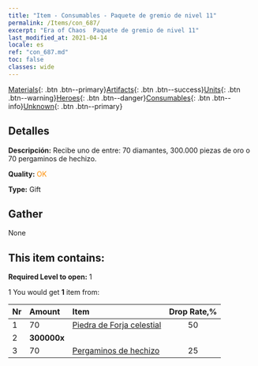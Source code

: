 ```yaml
---
title: "Item - Consumables - Paquete de gremio de nivel 11"
permalink: /Items/con_687/
excerpt: "Era of Chaos  Paquete de gremio de nivel 11"
last_modified_at: 2021-04-14
locale: es
ref: "con_687.md"
toc: false
classes: wide
---
```

 [Materials](/es/Items/){: .btn .btn--primary}[Artifacts](/es/Items/Artifacts/){: .btn .btn--success}[Units](/es/Items/Units/){: .btn .btn--warning}[Heroes](/es/Items/Heroes/){: .btn .btn--danger}[Consumables](/es/Items/Consumables/){: .btn .btn--info}[Unknown](/es/Items/Unknown/){: .btn .btn--primary}

## Detalles
 **Descripción:** Recibe uno de entre: 70 diamantes, 300.000 piezas de oro o 70 pergaminos de hechizo.

 **Quality:** <span style="color: #FF8C00">OK</span>

 **Type:** Gift

## Gather

  None

## This item contains:

 **Required Level to open:** 1

 1 You would get **1** item  from:

  | Nr | Amount |     Item    | Drop Rate,% |
  |:---|:-------|:------------|:---------:|
  | 1 | 70 | [Piedra de Forja celestial](/es/Items/art_188/) | 50 | 
  | 2 |  **300000x** | <i class="fas fa-coins"/> |  | 25 | 
  | 3 | 70 | [Pergaminos de hechizo](/es/Items/con_694/) | 25 | 
